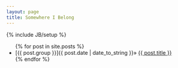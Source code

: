 ```yaml
---
layout: page
title: Somewhere I Belong
---
```

{% include JB/setup %}

<ul class="posts">
  {% for post in site.posts %}
    <li>[{{ post.group }}]<span>{{ post.date | date_to_string }}&raquo; </span><a href="{{ BASE_PATH }}{{ post.url }}">{{ post.title }}</a> </li>
  {% endfor %}
</ul>
